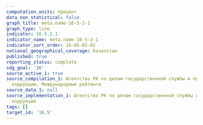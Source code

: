 ```yaml
---
computation_units: процент
data_non_statistical: false
graph_title: meta.name-16-5-2-1
graph_type: line
indicator: 16.5.2.1
indicator_name: meta.name-16-5-2-1
indicator_sort_order: 16-05-02-01
national_geographical_coverage: Казахстан
published: true
reporting_status: complete
sdg_goal: '16'
source_active_1: true
source_compilation_1: Агентство РК по делам государственной службы и противодействию
  коррупции, Международные рейтинги
source_data_1: null
source_implementation_1: Агентство РК по делам государственной службы и противодействию
  коррупции
tags: []
target_id: '16.5'
---
```

